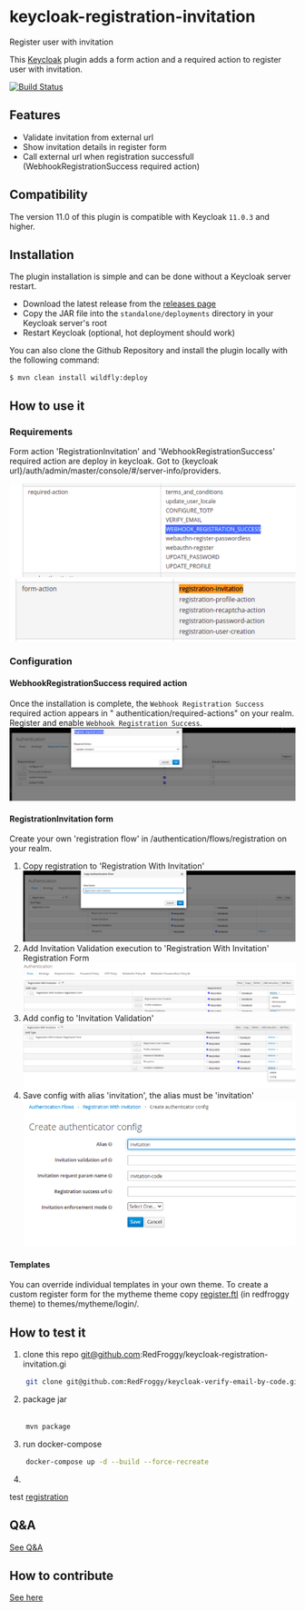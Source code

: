 # keycloak-registration-invitation

Register user with invitation

This [Keycloak](https://www.keycloak.org) plugin adds a form action and a required action to register user with
invitation.

[![Build Status](https://github.com/RedFroggy/keycloak-registration-invitation/actions/workflows/tag.yml/badge.svg)](https://github.com/RedFroggy/keycloak-verify-email-by-code)

## Features

* Validate invitation from external url
* Show invitation details in register form
* Call external url when registration successfull (WebhookRegistrationSuccess required action)

## Compatibility

The version 11.0 of this plugin is compatible with Keycloak `11.0.3` and higher.

## Installation

The plugin installation is simple and can be done without a Keycloak server restart.

* Download the latest release from
  the [releases page](https://github.com/RedFroggy/keycloak-registration-invitation/releases)
* Copy the JAR file into the `standalone/deployments` directory in your Keycloak server's root
* Restart Keycloak (optional, hot deployment should work)

You can also clone the Github Repository and install the plugin locally with the following command:

```
$ mvn clean install wildfly:deploy
```

## How to use it

### Requirements

Form action 'RegistrationInvitation' and 'WebhookRegistrationSuccess' required action are deploy in keycloak. Got to
{keycloak url}/auth/admin/master/console/#/server-info/providers.

![server-info-providers-required-action](/assets/server-info-providers-required-action.png)
![server-info-providers-form-action](/assets/server-info-providers-form-action.png)

### Configuration

#### WebhookRegistrationSuccess required action

Once the installation is complete, the `Webhook Registration Success` required action appears in "
authentication/required-actions" on your realm. Register and enable `Webhook Registration Success`.
![required-actions-conf](/assets/register-action.png)

#### RegistrationInvitation form

Create your own 'registration flow' in /authentication/flows/registration on your realm.

1. Copy registration to 'Registration With Invitation'
   ![copy-registration-flow](/assets/copy-registration-flow.png)
1. Add Invitation Validation execution to 'Registration With Invitation' Registration Form
   ![add-execution](/assets/add-execution.png)
1. Add config to 'Invitation Validation'
   ![add-invitationForm-config](/assets/add-invitationForm-config.png)
1. Save config with alias 'invitation', the alias must be 'invitation'
   ![save-invitation-config](/assets/save-invitation-config.png)

#### Templates

You can override individual templates in your own theme. To create a custom register form for the mytheme theme copy
[register.ftl](/src/main/resources/theme/redfroggy/login/register.ftl) (in redfroggy theme) to themes/mytheme/login/.

## How to test it

1. clone this repo git@github.com:RedFroggy/keycloak-registration-invitation.gi

``` bash
    git clone git@github.com:RedFroggy/keycloak-verify-email-by-code.git
``` 

2. package jar

``` bash

    mvn package
``` 

3. run docker-compose

``` bash
    docker-compose up -d --build --force-recreate
``` 

4.
test [registration](http://localhost:9080/auth/realms/redfroggy/protocol/openid-connect/registrations?client_id=web_app&response_type=code&scope=openid%20email&redirect_uri=http://localhost:9080/auth/realms/redfroggy/account&kc_locale=fr&invitation-code=my-invitation-code)

## Q&A

[See Q&A](FAQ.md)

## How to contribute

[See here](CONTRIBUTING.en.md)